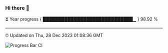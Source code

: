 ### Hi there 👋

⏳ Year progress { █████████████████████████████▁ } 98.92 %

---

⏰ Updated on Thu, 28 Dec 2023 01:08:36 GMT

![Progress Bar CI](https://github.com/liununu/liununu/workflows/Progress%20Bar%20CI/badge.svg)
